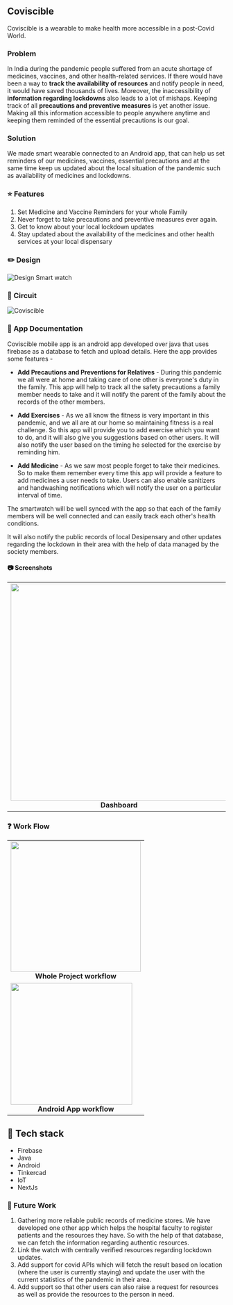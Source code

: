 ## Coviscible 

Coviscible is a wearable to make health more accessible in a post-Covid World. 

### Problem

In India during the pandemic people suffered from an acute shortage of medicines, vaccines, and other health-related services. If there would have been a way to **track the availability of resources** and notify people in need, it would have saved thousands of lives. Moreover, the inaccessibility of **information regarding lockdowns** also leads to a lot of mishaps. Keeping track of all **precautions and preventive measures** is yet another issue.  Making all this information accessible to people anywhere anytime and keeping them reminded of the essential precautions is our goal. 
 
### Solution 

We made smart wearable connected to an Android app, that can help us set reminders of our medicines, vaccines, essential precautions and at the same time keep us updated about the local situation of the pandemic such as availability of medicines and lockdowns. 

### :star: Features 

1. Set Medicine and Vaccine Reminders for your whole Family
2. Never forget to take precautions and preventive measures ever again. 
3. Get to know about your local lockdown updates 
4. Stay updated about the availability of the medicines and other health services at your local dispensary

### :pencil2: Design 
![Design Smart watch](https://user-images.githubusercontent.com/52847415/115989574-abe17600-a5dc-11eb-93f4-f43bb51ad7fb.png)


### :electric_plug: Circuit 
![Coviscible](https://user-images.githubusercontent.com/52847415/115989529-7177d900-a5dc-11eb-9898-793bb965de9e.png)

### :page_with_curl: App Documentation
Coviscible mobile app is an android app developed over java that uses firebase as a database to fetch and upload details. Here the app provides some features - 


* **Add Precautions and Preventions for Relatives** - During this pandemic we all were at home and taking care of one other is everyone's duty in the family. This app will help to track all the safety precautions a family member needs to take and it will notify the parent of the family about the records of the other members.

* **Add Exercises** - As we all know the fitness is very important in this pandemic, and we all are at our home so maintaining fitness is a real challenge. So this app will provide you to add exercise which you want to do, and it will also give you suggestions based on other users. It will also notify the user based on the timing he selected for the exercise by reminding him.


* **Add Medicine** - As we saw most people forget to take their medicines. So to make them remember every time this app will provide a feature to add medicines a user needs to take. Users can also enable sanitizers and handwashing notifications which will notify the user on a particular interval of time.

The smartwatch will be well synced with the app so that each of the family members will be well connected and can easily track each other's health conditions.

It will also notify the public records of local Desipensary and other updates regarding the lockdown in their area with the help of data managed by the society members.

#### :camera: Screenshots
<table>
     <tr>
          <td><img height="500" src="https://i.imgur.com/SROJr7Z.png" /><br /><center><b>Dashboard</b></center></td>
          <td><img height="500" src="https://i.imgur.com/I7Ucn48.png" /><br /><center><b>Add Medicine</b></center></td>
          <td><img height="500" src="https://i.imgur.com/h2eMt2t.png" /><br /><center><b>Add Relative</b></center></td>
     </tr>
</table>

### :question: Work Flow


<table>
     <tr>
          <td><img height="300" src="https://user-images.githubusercontent.com/52847415/115989608-cc113500-a5dc-11eb-9457-585ecc21492d.png" /><br /><center><b>Whole Project workflow</b></center></td>
     </tr>
     <tr>
     <td><img height="280" src="https://i.imgur.com/AWRjLMh.png" /><br /><center><b>Android App workflow</b></center></td>
     </tr>
</table>

## :wrench: Tech stack
* Firebase
* Java
* Android 
* Tinkercad
* IoT
* NextJs

### :satellite: Future Work

1. Gathering more reliable public records of medicine stores. We have developed one other app which helps the hospital faculty to register patients and the resources they have. So with the help of that database, we can fetch the information regarding authentic resources.  
2. Link the watch with centrally verified resources regarding lockdown updates. 
3. Add support for covid APIs which will fetch the result based on location (where the user is currently staying) and update the user with the current statistics of the pandemic in their area.
4. Add support so that other users can also raise a request for resources as well as provide the resources to the person in need.  

